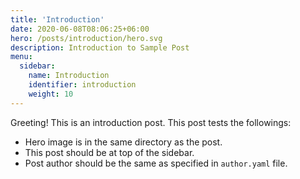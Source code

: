 ```yaml
---
title: 'Introduction'
date: 2020-06-08T08:06:25+06:00
hero: /posts/introduction/hero.svg
description: Introduction to Sample Post
menu:
  sidebar:
    name: Introduction
    identifier: introduction
    weight: 10
---
```


Greeting! This is an introduction post. This post tests the followings:

- Hero image is in the same directory as the post.
- This post should be at top of the sidebar.
- Post author should be the same as specified in `author.yaml` file.
